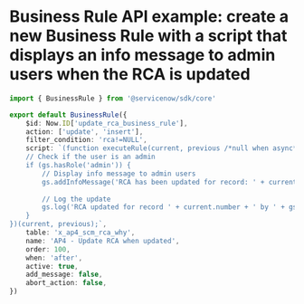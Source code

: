 # Business Rule API example: create a new Business Rule with a script that displays an info message to admin users when the RCA is updated 
```typescript
import { BusinessRule } from '@servicenow/sdk/core'

export default BusinessRule({
    $id: Now.ID['update_rca_business_rule'],
    action: ['update', 'insert'],
    filter_condition: 'rca!=NULL',
    script: `(function executeRule(current, previous /*null when async*/) {
    // Check if the user is an admin
    if (gs.hasRole('admin')) {
        // Display info message to admin users
        gs.addInfoMessage('RCA has been updated for record: ' + current.number);
        
        // Log the update
        gs.log('RCA updated for record ' + current.number + ' by ' + gs.getUserName(), 'RCA_Update_BR');
    }
})(current, previous);`,
    table: 'x_ap4_scm_rca_why',
    name: 'AP4 - Update RCA when updated',
    order: 100,
    when: 'after',
    active: true,
    add_message: false,
    abort_action: false,
})

```
